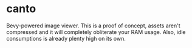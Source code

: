 # canto
Bevy-powered image viewer. This is a proof of concept, assets aren't compressed and it will completely obliterate your RAM usage. Also, idle consumptions is already plenty high on its own.

